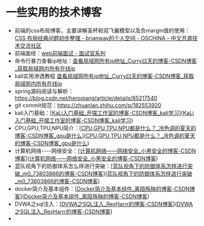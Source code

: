 # 一些实用的技术博客

- 前端的css布局博客，主要讲解圣杯和双飞翼模型以及负margin值的使用：[CSS 布局经典问题初步整理 - brianway的个人空间 - OSCHINA - 中文开源技术交流社区](https://my.oschina.net/brianway/blog/904025)
- 前端面经：[web前端面试 - 面试官系列](https://vue3js.cn/interview/)
- 命令行暴力查看ip地址：[查看局域网所有ip地址_Curry曰天的博客-CSDN博客_获取局域网内所有在线ip](https://blog.csdn.net/ninjuli/article/details/122946581?spm=1001.2101.3001.6650.1&utm_medium=distribute.pc_relevant.none-task-blog-2%7Edefault%7ECTRLIST%7ERate-1-122946581-blog-104269228.pc_relevant_paycolumn_v3&depth_1-utm_source=distribute.pc_relevant.none-task-blog-2%7Edefault%7ECTRLIST%7ERate-1-122946581-blog-104269228.pc_relevant_paycolumn_v3&utm_relevant_index=2)
- kali实用渗透教程 [查看局域网所有ip地址_Curry曰天的博客-CSDN博客_获取局域网内所有在线ip](https://blog.csdn.net/ninjuli/article/details/122946581?spm=1001.2101.3001.6650.1&utm_medium=distribute.pc_relevant.none-task-blog-2%7Edefault%7ECTRLIST%7ERate-1-122946581-blog-104269228.pc_relevant_paycolumn_v3&depth_1-utm_source=distribute.pc_relevant.none-task-blog-2%7Edefault%7ECTRLIST%7ERate-1-122946581-blog-104269228.pc_relevant_paycolumn_v3&utm_relevant_index=2)
- spring源码阅读与解析：https://blog.csdn.net/heroqiang/article/details/85217540
- git commit规范：https://zhuanlan.zhihu.com/p/182553920
- kali入门基础：[[KaLi入门基础_开摆工作室的博客-CSDN博客_kali学习](https://blog.csdn.net/m0_57690774/article/details/119892499?spm=1001.2101.3001.6650.2&utm_medium=distribute.pc_relevant.none-task-blog-2%7Edefault%7ECTRLIST%7Edefault-2-119892499-blog-120557226.pc_relevant_default&depth_1-utm_source=distribute.pc_relevant.none-task-blog-2%7Edefault%7ECTRLIST%7Edefault-2-119892499-blog-120557226.pc_relevant_default&utm_relevant_index=5)]([KaLi入门基础_开摆工作室的博客-CSDN博客_kali学习](https://blog.csdn.net/m0_57690774/article/details/119892499?spm=1001.2101.3001.6650.2&utm_medium=distribute.pc_relevant.none-task-blog-2%7Edefault%7ECTRLIST%7Edefault-2-119892499-blog-120557226.pc_relevant_default&depth_1-utm_source=distribute.pc_relevant.none-task-blog-2%7Edefault%7ECTRLIST%7Edefault-2-119892499-blog-120557226.pc_relevant_default&utm_relevant_index=5))
- CPU,GPU,TPU,NPU简介：[[CPU,GPU,TPU,NPU都是什么？_冷色调的夏天的博客-CSDN博客_gpu是什么](https://blog.csdn.net/qq_40695642/article/details/101602284?ops_request_misc=%257B%2522request%255Fid%2522%253A%2522166588429116782388040767%2522%252C%2522scm%2522%253A%252220140713.130102334..%2522%257D&request_id=166588429116782388040767&biz_id=0&utm_medium=distribute.pc_search_result.none-task-blog-2~all~top_positive~default-1-101602284-null-null.142^v56^pc_search_v3,201^v3^add_ask&utm_term=tpu&spm=1018.2226.3001.4187)]([CPU,GPU,TPU,NPU都是什么？_冷色调的夏天的博客-CSDN博客_gpu是什么](https://blog.csdn.net/qq_40695642/article/details/101602284?ops_request_misc=%257B%2522request%255Fid%2522%253A%2522166588429116782388040767%2522%252C%2522scm%2522%253A%252220140713.130102334..%2522%257D&request_id=166588429116782388040767&biz_id=0&utm_medium=distribute.pc_search_result.none-task-blog-2~all~top_positive~default-1-101602284-null-null.142^v56^pc_search_v3,201^v3^add_ask&utm_term=tpu&spm=1018.2226.3001.4187))
- 计算机网络----网络安全：[[计算机网络——网络安全_小黑安全的博客-CSDN博客](https://blog.csdn.net/m0_60571990/article/details/127270896?spm=1001.2100.3001.7377&utm_medium=distribute.pc_feed_blog.none-task-blog-hot_rank_bottoming-12-127270896-null-null.nonecase&depth_1-utm_source=distribute.pc_feed_blog.none-task-blog-hot_rank_bottoming-12-127270896-null-null.nonecase)]([计算机网络——网络安全_小黑安全的博客-CSDN博客](https://blog.csdn.net/m0_60571990/article/details/127270896?spm=1001.2100.3001.7377&utm_medium=distribute.pc_feed_blog.none-task-blog-hot_rank_bottoming-12-127270896-null-null.nonecase&depth_1-utm_source=distribute.pc_feed_blog.none-task-blog-hot_rank_bottoming-12-127270896-null-null.nonecase))
- 蓝队视角下的防御体系怎么样进行突破：[[蓝队视角下的防御体系怎样进行突破_m0_73803866的博客-CSDN博客](https://blog.csdn.net/m0_73803866/article/details/127120342?spm=1001.2100.3001.7377&utm_medium=distribute.pc_feed_blog.none-task-blog-hot_rank_bottoming-13-127120342-null-null.nonecase&depth_1-utm_source=distribute.pc_feed_blog.none-task-blog-hot_rank_bottoming-13-127120342-null-null.nonecase)]([蓝队视角下的防御体系怎样进行突破_m0_73803866的博客-CSDN博客](https://blog.csdn.net/m0_73803866/article/details/127120342?spm=1001.2100.3001.7377&utm_medium=distribute.pc_feed_blog.none-task-blog-hot_rank_bottoming-13-127120342-null-null.nonecase&depth_1-utm_source=distribute.pc_feed_blog.none-task-blog-hot_rank_bottoming-13-127120342-null-null.nonecase))
- docker简介及基本组件：[[Docker简介及基本组件_离陌殇殃的博客-CSDN博客](https://blog.csdn.net/qq_67605201/article/details/127156105?spm=1001.2100.3001.7377&utm_medium=distribute.pc_feed_blog.none-task-blog-hot_rank_bottoming-10-127156105-null-null.nonecase&depth_1-utm_source=distribute.pc_feed_blog.none-task-blog-hot_rank_bottoming-10-127156105-null-null.nonecase)]([Docker简介及基本组件_离陌殇殃的博客-CSDN博客](https://blog.csdn.net/qq_67605201/article/details/127156105?spm=1001.2100.3001.7377&utm_medium=distribute.pc_feed_blog.none-task-blog-hot_rank_bottoming-10-127156105-null-null.nonecase&depth_1-utm_source=distribute.pc_feed_blog.none-task-blog-hot_rank_bottoming-10-127156105-null-null.nonecase))
- DVWA之sql注入：[[DVWA之SQL注入_RexHarrr的博客-CSDN博客](https://blog.csdn.net/m0_51683653/article/details/127077380?spm=1001.2100.3001.7377&utm_medium=distribute.pc_feed_blog.none-task-blog-hot_rank_bottoming-4-127077380-null-null.nonecase&depth_1-utm_source=distribute.pc_feed_blog.none-task-blog-hot_rank_bottoming-4-127077380-null-null.nonecase)]([DVWA之SQL注入_RexHarrr的博客-CSDN博客](https://blog.csdn.net/m0_51683653/article/details/127077380?spm=1001.2100.3001.7377&utm_medium=distribute.pc_feed_blog.none-task-blog-hot_rank_bottoming-4-127077380-null-null.nonecase&depth_1-utm_source=distribute.pc_feed_blog.none-task-blog-hot_rank_bottoming-4-127077380-null-null.nonecase))
- 
